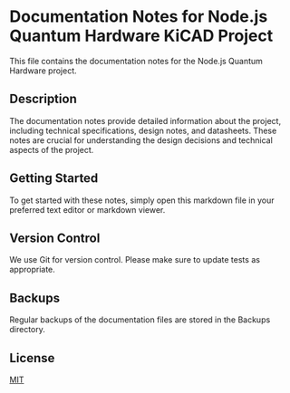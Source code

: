 # Documentation Notes for Node.js Quantum Hardware KiCAD Project

This file contains the documentation notes for the Node.js Quantum Hardware project. 

## Description

The documentation notes provide detailed information about the project, including technical specifications, design notes, and datasheets. These notes are crucial for understanding the design decisions and technical aspects of the project.

## Getting Started

To get started with these notes, simply open this markdown file in your preferred text editor or markdown viewer. 

## Version Control

We use Git for version control. Please make sure to update tests as appropriate.

## Backups

Regular backups of the documentation files are stored in the Backups directory.

## License

[MIT](https://choosealicense.com/licenses/mit/)
